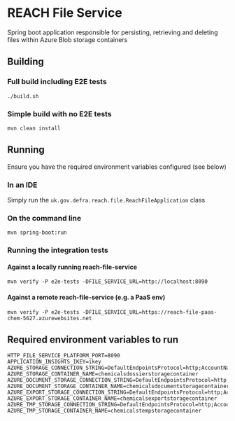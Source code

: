 # REACH File Service

Spring boot application responsible for persisting, retrieving and deleting files within Azure Blob storage containers

## Building

### Full build including E2E tests

```
./build.sh
```

### Simple build with no E2E tests

```
mvn clean install
```

## Running

Ensure you have the required environment variables configured (see below)

### In an IDE

Simply run the `uk.gov.defra.reach.file.ReachFileApplication` class

### On the command line

```
mvn spring-boot:run
```

### Running the integration tests

#### Against a locally running reach-file-service

```
mvn verify -P e2e-tests -DFILE_SERVICE_URL=http://localhost:8090
```

#### Against a remote reach-file-service (e.g. a PaaS env)

```
mvn verify -P e2e-tests -DFILE_SERVICE_URL=https://reach-file-paas-chem-5627.azurewebsites.net
```


## Required environment variables to run

```
HTTP_FILE_SERVICE_PLATFORM_PORT=8090
APPLICATION_INSIGHTS_IKEY=ikey
AZURE_STORAGE_CONNECTION_STRING=DefaultEndpointsProtocol=http;AccountName=devstoreaccount1;AccountKey=Eby8vdM02xNOcqFlqUwJPLlmEtlCDXJ1OUzFT50uSRZ6IFsuFq2UVErCz4I6tq/K1SZFPTOtr/KBHBeksoGMGw==;BlobEndpoint=http://127.0.0.1:10000/devstoreaccount1;
AZURE_STORAGE_CONTAINER_NAME=chemicalsdossierstoragecontainer
AZURE_DOCUMENT_STORAGE_CONNECTION_STRING=DefaultEndpointsProtocol=http;AccountName=devstoreaccount1;AccountKey=Eby8vdM02xNOcqFlqUwJPLlmEtlCDXJ1OUzFT50uSRZ6IFsuFq2UVErCz4I6tq/K1SZFPTOtr/KBHBeksoGMGw==;BlobEndpoint=http://127.0.0.1:10000/devstoreaccount1;
AZURE_DOCUMENT_STORAGE_CONTAINER_NAME=chemicalsdocumentstoragecontainer
AZURE_EXPORT_STORAGE_CONNECTION_STRING=DefaultEndpointsProtocol=http;AccountName=devstoreaccount1;AccountKey=Eby8vdM02xNOcqFlqUwJPLlmEtlCDXJ1OUzFT50uSRZ6IFsuFq2UVErCz4I6tq/K1SZFPTOtr/KBHBeksoGMGw==;BlobEndpoint=http://127.0.0.1:10000/devstoreaccount1;
AZURE_EXPORT_STORAGE_CONTAINER_NAME=chemicalsexportstoragecontainer
AZURE_TMP_STORAGE_CONNECTION_STRING=DefaultEndpointsProtocol=http;AccountName=devstoreaccount1;AccountKey=Eby8vdM02xNOcqFlqUwJPLlmEtlCDXJ1OUzFT50uSRZ6IFsuFq2UVErCz4I6tq/K1SZFPTOtr/KBHBeksoGMGw==;BlobEndpoint=http://127.0.0.1:10000/devstoreaccount1;
AZURE_TMP_STORAGE_CONTAINER_NAME=chemicalstempstoragecontainer
```
